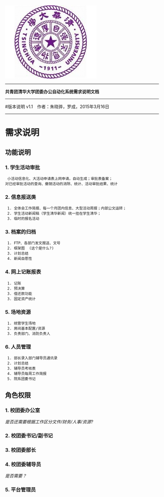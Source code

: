 ![thulogo](./figs/logo_thu.jpg)
************************************
**共青团清华大学团委办公自动化系统需求说明文档**
****************
#版本说明
v1.1　作者：朱晓骅，罗成，2015年3月16日
*********************************************

# 需求说明
## 功能说明


### 1. 学生活动审批 <!-- *这部分罗成负责* -->
<!-- 这部分与现有学生清华、我去网相结合，改进现有漏洞，添加若干功能，视觉上整合成完整的活动申请审批功能 -->	
     小活动信息化、大活动申请表上网申请，自动生成；审批表备案；
	对已经审批活动的查询、撤销活动的消除、统计、活动审批结果、统计

### 2. 信息报送类 <!-- *这部分朱晓骅负责* -->
<!-- 活动的报送功能，主要是信息的推送，文件的提交（简单的在线编辑），在线显示、查询，这部分目前团委办公室也不清晰，需要先梳理具体工作流程，再梳理网站功能流程 -->
     1. 全体会工作简报、每一个月团内信息、大型活动周报；内部公文运转；
     2. 学生活动新闻稿（学生清华新闻）统一挂在学生清华；
     3. 临时的报名活动

### 3. 档案的归档 <!-- *这部分朱晓骅负责* -->
<!-- 这部分需要明确具体工作的流程 -->
     1. FTP、各部门发文报送、文号
     2. 框架图  (这个是什么?)
     3. 计划总结
     4. 新闻自愿性

### 4. 网上记账报表 <!-- *这部分罗成负责* -->
<!-- 这部分的功能基本保持现有流程不变，主要是电子化的过程 -->
     1. 记账
     2. 预决算
     3. 借还款功能
     3. 固定资产统计
     
### 5. 场地资源 <!-- *这部分朱晓骅负责* -->
<!-- 这部分是全新的工作，目前实体化的没有进行 -->
     1. 统管学生场地
     2. 房间基本配置/资源
     3. 负责部门、消防负责人

### 6. 人员管理 <!-- *这部分罗成负责* -->
<!-- 这部分需要联系办公室和组织部协作完成 -->
     1. 部长录入部门辅导员通讯录
     2. 计划总结
     3. 辅导员考核表
     4. 辅导员每周工作简报
     5. 院系团委书记

## 角色权限

### 1. 校团委办公室
*是否还需要根据工作区分文件/财务/人事/资源?*
### 2. 校团委书记/副书记
### 3. 校团委部长
### 4. 校团委辅导员
*是否需要？*
### 5. 平台管理员

